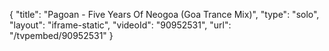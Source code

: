 {
    "title": "Pagoan - Five Years Of Neogoa (Goa Trance Mix)",
    "type": "solo",
    "layout": "iframe-static",
    "videoId": "90952531",
    "url": "\/tvpembed\/90952531"
}